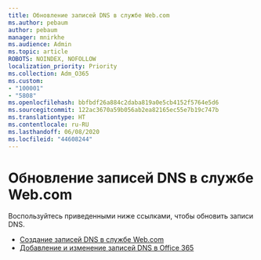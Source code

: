 ```yaml
---
title: Обновление записей DNS в службе Web.com
ms.author: pebaum
author: pebaum
manager: mnirkhe
ms.audience: Admin
ms.topic: article
ROBOTS: NOINDEX, NOFOLLOW
localization_priority: Priority
ms.collection: Adm_O365
ms.custom:
- "100001"
- "5808"
ms.openlocfilehash: bbfbdf26a884c2daba819a0e5cb4152f5764e5d6
ms.sourcegitcommit: 122ac3670a59b056ab2ea82165ec55e7b19c747b
ms.translationtype: HT
ms.contentlocale: ru-RU
ms.lasthandoff: 06/08/2020
ms.locfileid: "44608244"
---
```

# <a name="update-dns-records-at-webcom"></a>Обновление записей DNS в службе Web.com

Воспользуйтесь приведенными ниже ссылками, чтобы обновить записи DNS.

- [Создание записей DNS в службе Web.com](https://docs.microsoft.com/microsoft-365/admin/dns/create-dns-records-at-web-com?view=o365-worldwide)
- [Добавление и изменение записей DNS в Office 365](https://docs.microsoft.com/microsoft-365/admin/setup/add-domain#add-or-edit-custom-dns-records)